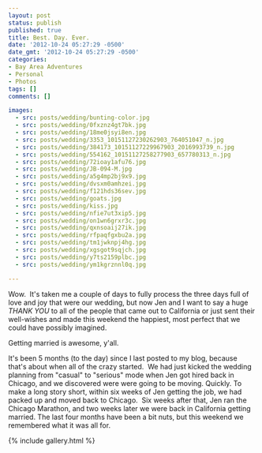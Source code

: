 ```yaml
---
layout: post
status: publish
published: true
title: Best. Day. Ever.
date: '2012-10-24 05:27:29 -0500'
date_gmt: '2012-10-24 05:27:29 -0500'
categories:
- Bay Area Adventures
- Personal
- Photos
tags: []
comments: []

images:
  - src: posts/wedding/bunting-color.jpg
  - src: posts/wedding/0fxznz4gt7bk.jpg
  - src: posts/wedding/18me0jsyi8en.jpg
  - src: posts/wedding/3353_10151127230262903_764051047_n.jpg
  - src: posts/wedding/384173_10151127229967903_2016993739_n.jpg
  - src: posts/wedding/554162_10151127258277903_657780313_n.jpg
  - src: posts/wedding/72ioay1afu76.jpg
  - src: posts/wedding/JB-094-M.jpg
  - src: posts/wedding/a5g4mp2bj9x9.jpg
  - src: posts/wedding/dvsxm0amhzei.jpg
  - src: posts/wedding/f121hds36sev.jpg
  - src: posts/wedding/goats.jpg
  - src: posts/wedding/kiss.jpg
  - src: posts/wedding/nfie7ut3xip5.jpg
  - src: posts/wedding/on1wn6grxr3c.jpg
  - src: posts/wedding/qxnsoaij27ik.jpg
  - src: posts/wedding/rfpaqfgxbu2a.jpg
  - src: posts/wedding/tm1jwknpj4hg.jpg
  - src: posts/wedding/xgsgot9sqjch.jpg
  - src: posts/wedding/y7ts2159plbc.jpg
  - src: posts/wedding/ym1kgrznnl0q.jpg

---
```



Wow. &nbsp;It's taken me a couple of days to fully process the three days full of love and joy that were our wedding, but now Jen and I want to say a huge <em>THANK YOU</em>&nbsp;to all of the people that came out to California or just sent their well-wishes and made this weekend the happiest, most perfect that we could have possibly imagined.


Getting married is awesome, y'all.


It's been 5 months (to the day) since I last posted to my blog, because that's about when all of the crazy started. &nbsp;We had just kicked the wedding planning from "casual" to "serious" mode when Jen got hired back in Chicago, and we discovered were were going to be moving. Quickly. To make a long story short, within six weeks of Jen getting the job, we had packed up and moved back to Chicago. &nbsp;Six weeks after that, Jen ran the Chicago Marathon, and two weeks later we were back in California getting married. The last four months have been a bit nuts, but this weekend we remembered what it was all for.


{% include gallery.html %}


&nbsp;

